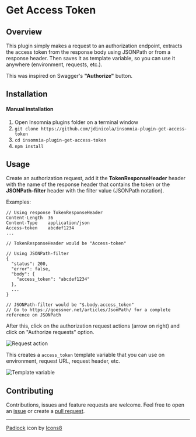 # Get Access Token

## Overview

This plugin simply makes a request to an authorization endpoint, extracts the access token from the response body using JSONPath or from a response header. Then saves it as template variable, so you can use it anywhere (environment, requests, etc.).

This was inspired on Swagger's **"Authorize"** button.

## Installation

#### Manual installation
1. Open Insomnia plugins folder on a terminal window
2. `git clone https://github.com/jdinicola/insomnia-plugin-get-access-token`
3. `cd insomnia-plugin-get-access-token`
4. `npm install`

## Usage
Create an authorization request, add it the **TokenResponseHeader** header with the name of the response header that contains the token or the **JSONPath-filter** header with the filter value (JSONPath notation).

Examples:

```
// Using response TokenResponseHeader
Content-Length  36
Content-Type    application/json
Access-token    abcdef1234
...

// TokenResponseHeader would be "Access-token"
```

```
// Using JSONPath-filter
{
  "status": 200,
  "error": false,
  "body": {
    "access_token": "abcdef1234"
  },
  ...
}

// JSONPath-filter would be "$.body.access_token"
// Go to https://goessner.net/articles/JsonPath/ for a complete reference on JSONPath
```

After this, click on the authorization request actions (arrow on right) and click on "Authorize requests" option.

![Request action](./assets/request_action.png)

This creates a `access_token` template variable that you can use on environment, request URL, request header, etc.

![Template variable](./assets/template_variable.png)

## Contributing
Contributions, issues and feature requests are welcome. Feel free to open an [issue](https://github.com/jdinicola/insomnia-plugin-get-access-token/issues) or create a [pull request](https://github.com/jdinicola/insomnia-plugin-get-access-token/pulls).

<hr>


[Padlock](https://icons8.com/icon/12786/padlock) icon by [Icons8](https://icons8.com)
